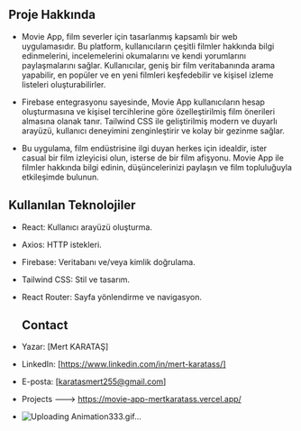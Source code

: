 
## Proje Hakkında
- Movie App, film severler için tasarlanmış kapsamlı bir web uygulamasıdır. Bu platform, kullanıcıların çeşitli filmler hakkında bilgi edinmelerini, incelemelerini okumalarını ve kendi yorumlarını paylaşmalarını sağlar. Kullanıcılar, geniş bir film veritabanında arama yapabilir, en popüler ve en yeni filmleri keşfedebilir ve kişisel izleme listeleri oluşturabilirler.

- Firebase entegrasyonu sayesinde, Movie App kullanıcıların hesap oluşturmasına ve kişisel tercihlerine göre özelleştirilmiş film önerileri almasına olanak tanır. Tailwind CSS ile geliştirilmiş modern ve duyarlı arayüzü, kullanıcı deneyimini zenginleştirir ve kolay bir gezinme sağlar.

- Bu uygulama, film endüstrisine ilgi duyan herkes için idealdir, ister casual bir film izleyicisi olun, isterse de bir film afişyonu. Movie App ile filmler hakkında bilgi edinin, düşüncelerinizi paylaşın ve film topluluğuyla etkileşimde bulunun.
  
## Kullanılan Teknolojiler
- React: Kullanıcı arayüzü oluşturma.
- Axios: HTTP istekleri.
- Firebase: Veritabanı ve/veya kimlik doğrulama.
- Tailwind CSS: Stil ve tasarım.
- React Router: Sayfa yönlendirme ve navigasyon.

  ## Contact
- Yazar: [Mert KARATAŞ]
- LinkedIn: [https://www.linkedin.com/in/mert-karatass/]
- E-posta: [karatasmert255@gmail.com]
  
- Projects ---> https://movie-app-mertkaratass.vercel.app/

- ![Uploading Animation333.gif…]()

